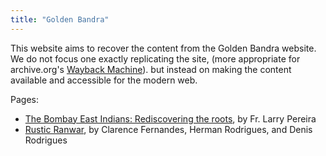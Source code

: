 ```yaml
---
title: "Golden Bandra"
---
```


This website aims to recover the content from the Golden Bandra website.
We do not focus one exactly replicating the site,
(more appropriate for archive.org's [Wayback Machine](https://web.archive.org/web/20161021165321/http://www.goldenbandra.com/)).
but instead on making the content available and accessible for the modern web.

Pages:

- [The Bombay East Indians: Rediscovering the roots](./rediscovering-the-roots.html), by Fr. Larry Pereira
- [Rustic Ranwar](./ranwar.html), by Clarence Fernandes, Herman Rodrigues, and Denis Rodrigues
